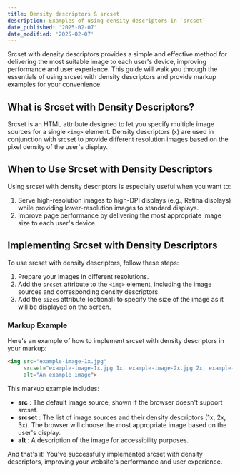 ```yaml
---
title: Density descriptors & srcset
description: Examples of using density descriptors in `srcset`
date_published: '2025-02-07'
date_modified: '2025-02-07'
---
```


Srcset with density descriptors provides a simple and effective method for delivering the most suitable image to each user's device, improving performance and user experience. This guide will walk you through the essentials of using srcset with density descriptors and provide markup examples for your convenience.
## What is Srcset with Density Descriptors?

Srcset is an HTML attribute designed to let you specify multiple image sources for a single `<img>` element. Density descriptors (`x`) are used in conjunction with srcset to provide different resolution images based on the pixel density of the user's display.
## When to Use Srcset with Density Descriptors

Using srcset with density descriptors is especially useful when you want to:
1. Serve high-resolution images to high-DPI displays (e.g., Retina displays) while providing lower-resolution images to standard displays.
2. Improve page performance by delivering the most appropriate image size to each user's device.
## Implementing Srcset with Density Descriptors

To use srcset with density descriptors, follow these steps:
1. Prepare your images in different resolutions. 
2. Add the `srcset` attribute to the `<img>` element, including the image sources and corresponding density descriptors. 
3. Add the `sizes` attribute (optional) to specify the size of the image as it will be displayed on the screen.
### Markup Example

Here's an example of how to implement srcset with density descriptors in your markup:

```html
<img src="example-image-1x.jpg"
     srcset="example-image-1x.jpg 1x, example-image-2x.jpg 2x, example-image-3x.jpg 3x"
     alt="An example image">
```



This markup example includes: 
- **src** : The default image source, shown if the browser doesn't support srcset. 
- **srcset** : The list of image sources and their density descriptors (1x, 2x, 3x). The browser will choose the most appropriate image based on the user's display. 
- **alt** : A description of the image for accessibility purposes. 


And that's it! You've successfully implemented srcset with density descriptors, improving your website's performance and user experience.
